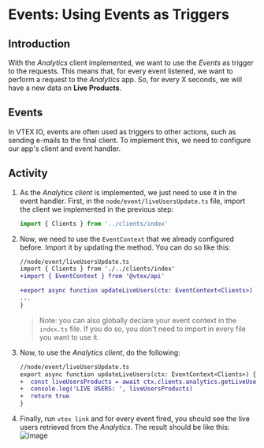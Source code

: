 # Events: Using Events as Triggers

## Introduction

With the _Analytics_ client implemented, we want to use the _Events_ as trigger to the requests. This means that, for every event listened, we want to perform a request to the _Analytics_ app. So, for every X seconds, we will have a new data on **Live Products**.

## Events

In VTEX IO, events are often used as triggers to other actions, such as sending e-mails to the final client. To implement this, we need to configure our app's client and event handler.

## Activity

1. As the _Analytics client_ is implemented, we just need to use it in the event handler. First, in the `node/event/liveUsersUpdate.ts` file, import the client we implemented in the previous step:

   ```ts
   import { Clients } from '../clients/index'
   ```

2. Now, we need to use the `EventContext` that we already configured before. Import it by updating the method. You can do so like this:

   ```diff
   //node/event/liveUsersUpdate.ts
   import { Clients } from './../clients/index'
   +import { EventContext } from '@vtex/api'

   +export async function updateLiveUsers(ctx: EventContext<Clients>) {
   ...
   }
   ```

   > Note: you can also globally declare your event context in the `index.ts` file. If you do so, you don't need to import in every file you want to use it.

3. Now, to use the _Analytics client_, do the following:

   ```diff
   //node/event/liveUsersUpdate.ts
   export async function updateLiveUsers(ctx: EventContext<Clients>) {
   +  const liveUsersProducts = await ctx.clients.analytics.getLiveUsers()
   +  console.log('LIVE USERS: ', liveUsersProducts)
   +  return true
   }
   ```

4. Finally, run `vtex link` and for every event fired, you should see the live users retrieved from the _Analytics_.
   The result should be like this:
   ![image](https://user-images.githubusercontent.com/43679629/85150833-69ffda80-b229-11ea-9260-b9255adf7d9c.png)
